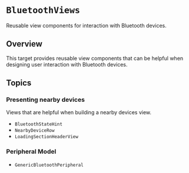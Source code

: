 # ``BluetoothViews``

Reusable view components for interaction with Bluetooth devices.

## Overview

This target provides reusable view components that can be helpful when designing user interaction with Bluetooth devices.

## Topics

### Presenting nearby devices

Views that are helpful when building a nearby devices view.

- ``BluetoothStateHint``
- ``NearbyDeviceRow``
- ``LoadingSectionHeaderView``

### Peripheral Model

- ``GenericBluetoothPeripheral``
